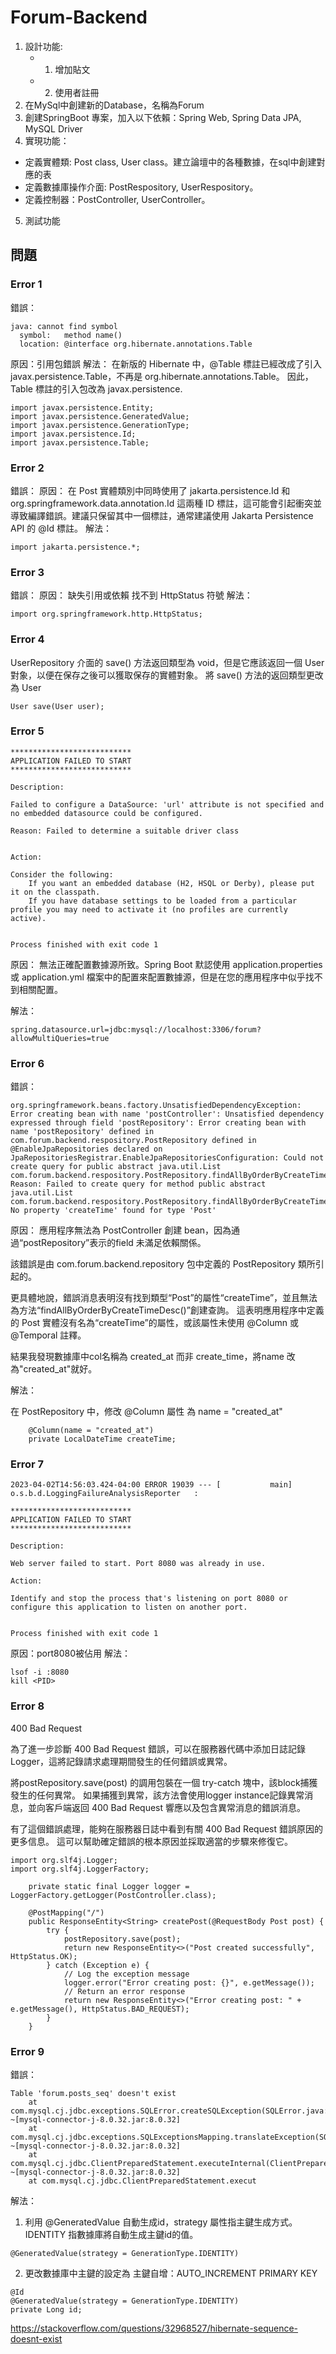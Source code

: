 # Forum-Backend
1. 設計功能: 
   - 1. 增加貼文
   - 2. 使用者註冊
2. 在MySql中創建新的Database，名稱為Forum
3. 創建SpringBoot 專案，加入以下依賴：Spring Web, Spring Data JPA, MySQL Driver
4. 實現功能：
 - 定義實體類: Post class, User class。建立論壇中的各種數據，在sql中創建對應的表
 - 定義數據庫操作介面: PostRespository, UserRespository。
 - 定義控制器：PostController, UserController。 
5. 測試功能

## 問題
### Error 1
錯誤：
```
java: cannot find symbol
  symbol:   method name()
  location: @interface org.hibernate.annotations.Table
```
原因：引用包錯誤
解法：
在新版的 Hibernate 中，@Table 標註已經改成了引入 javax.persistence.Table，不再是 org.hibernate.annotations.Table。
因此，Table 標註的引入包改為 javax.persistence.
```
import javax.persistence.Entity;
import javax.persistence.GeneratedValue;
import javax.persistence.GenerationType;
import javax.persistence.Id;
import javax.persistence.Table;
```
### Error 2
錯誤：
原因：
在 Post 實體類別中同時使用了 jakarta.persistence.Id 和 org.springframework.data.annotation.Id 這兩種 ID 標註，這可能會引起衝突並導致編譯錯誤。建議只保留其中一個標註，通常建議使用 Jakarta Persistence API 的 @Id 標註。
解法：
```
import jakarta.persistence.*;
```
### Error 3
錯誤：
原因：
缺失引用或依賴
找不到 HttpStatus 符號
解法：
```
import org.springframework.http.HttpStatus;
```
### Error 4
UserRepository 介面的 save() 方法返回類型為 void，但是它應該返回一個 User 對象，以便在保存之後可以獲取保存的實體對象。
將 save() 方法的返回類型更改為 User
```
User save(User user);
```
### Error 5
```
***************************
APPLICATION FAILED TO START
***************************

Description:

Failed to configure a DataSource: 'url' attribute is not specified and no embedded datasource could be configured.

Reason: Failed to determine a suitable driver class


Action:

Consider the following:
	If you want an embedded database (H2, HSQL or Derby), please put it on the classpath.
	If you have database settings to be loaded from a particular profile you may need to activate it (no profiles are currently active).


Process finished with exit code 1
```
原因：
無法正確配置數據源所致。Spring Boot 默認使用 application.properties 或 application.yml 檔案中的配置來配置數據源，但是在您的應用程序中似乎找不到相關配置。

解法：
```
spring.datasource.url=jdbc:mysql://localhost:3306/forum?allowMultiQueries=true

```
### Error 6
錯誤：
```
org.springframework.beans.factory.UnsatisfiedDependencyException: Error creating bean with name 'postController': Unsatisfied dependency expressed through field 'postRepository': Error creating bean with name 'postRepository' defined in com.forum.backend.respository.PostRepository defined in @EnableJpaRepositories declared on JpaRepositoriesRegistrar.EnableJpaRepositoriesConfiguration: Could not create query for public abstract java.util.List com.forum.backend.respository.PostRepository.findAllByOrderByCreateTimeDesc(); Reason: Failed to create query for method public abstract java.util.List com.forum.backend.respository.PostRepository.findAllByOrderByCreateTimeDesc(); No property 'createTime' found for type 'Post'
```
原因：
應用程序無法為 PostController 創建 bean，因為通過“postRepository”表示的field 未滿足依賴關係。  	

該錯誤是由 com.forum.backend.repository 包中定義的 PostRepository 類所引起的。  	


更具體地說，錯誤消息表明沒有找到類型“Post”的屬性“createTime”，並且無法為方法“findAllByOrderByCreateTimeDesc()”創建查詢。 
這表明應用程序中定義的 Post 實體沒有名為“createTime”的屬性，或該屬性未使用 @Column 或 @Temporal 註釋。  	


結果我發現數據庫中col名稱為 created_at 而非 create_time，將name 改為"created_at"就好。  	

解法：  	

在 PostRepository 中，修改 @Column 屬性 為 name = "created_at"
```
    @Column(name = "created_at")
    private LocalDateTime createTime;
```    

### Error 7
```
2023-04-02T14:56:03.424-04:00 ERROR 19039 --- [           main] o.s.b.d.LoggingFailureAnalysisReporter   : 

***************************
APPLICATION FAILED TO START
***************************

Description:

Web server failed to start. Port 8080 was already in use.

Action:

Identify and stop the process that's listening on port 8080 or configure this application to listen on another port.


Process finished with exit code 1
```

原因：port8080被佔用
解法：
```
lsof -i :8080
kill <PID>
```

### Error 8
400 Bad Request

為了進一步診斷 400 Bad Request 錯誤，可以在服務器代碼中添加日誌記錄Logger，這將記錄請求處理期間發生的任何錯誤或異常。

將postRepository.save(post) 的調用包裝在一個 try-catch 塊中，該block捕獲發生的任何異常。 
如果捕獲到異常，該方法會使用logger instance記錄異常消息，並向客戶端返回 400 Bad Request 響應以及包含異常消息的錯誤消息。

有了這個錯誤處理，能夠在服務器日誌中看到有關 400 Bad Request 錯誤原因的更多信息。 這可以幫助確定錯誤的根本原因並採取適當的步驟來修復它。
```
import org.slf4j.Logger;
import org.slf4j.LoggerFactory;
```
```
    private static final Logger logger = LoggerFactory.getLogger(PostController.class);

```
```
    @PostMapping("/")
    public ResponseEntity<String> createPost(@RequestBody Post post) {
        try {
            postRepository.save(post);
            return new ResponseEntity<>("Post created successfully", HttpStatus.OK);
        } catch (Exception e) {
            // Log the exception message
            logger.error("Error creating post: {}", e.getMessage());
            // Return an error response
            return new ResponseEntity<>("Error creating post: " + e.getMessage(), HttpStatus.BAD_REQUEST);
        }
    }
```

### Error 9
錯誤：
```
Table 'forum.posts_seq' doesn't exist
	at com.mysql.cj.jdbc.exceptions.SQLError.createSQLException(SQLError.java:120) ~[mysql-connector-j-8.0.32.jar:8.0.32]
	at com.mysql.cj.jdbc.exceptions.SQLExceptionsMapping.translateException(SQLExceptionsMapping.java:122) ~[mysql-connector-j-8.0.32.jar:8.0.32]
	at com.mysql.cj.jdbc.ClientPreparedStatement.executeInternal(ClientPreparedStatement.java:916) ~[mysql-connector-j-8.0.32.jar:8.0.32]
	at com.mysql.cj.jdbc.ClientPreparedStatement.execut
```
解法：
1. 利用 @GeneratedValue 自動生成id，strategy 屬性指主鍵生成方式。 IDENTITY 指數據庫將自動生成主鍵id的值。

```
@GeneratedValue(strategy = GenerationType.IDENTITY)
```
2. 更改數據庫中主鍵的設定為 主鍵自增：AUTO_INCREMENT PRIMARY KEY

```
@Id
@GeneratedValue(strategy = GenerationType.IDENTITY)
private Long id;
```
https://stackoverflow.com/questions/32968527/hibernate-sequence-doesnt-exist

